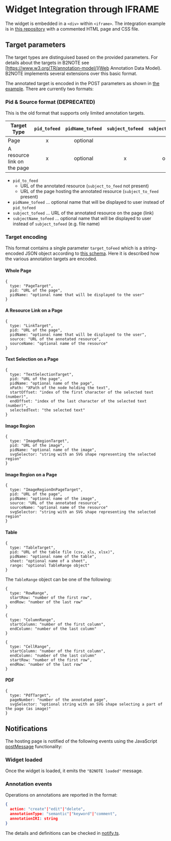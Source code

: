# Widget Integration through IFRAME

The widget is embedded in a `<div>` within `<iframe>`. The integration example is in [this repository](https://github.com/e-sdf/B2NOTE-Integration-Example) with a commented HTML page and CSS file.

## Target parameters

The target types are distinguised based on the provided parameters. For details about the targets in B2NOTE see [https://www.w3.org/TR/annotation-model/](Web Annotation Data Model). B2NOTE implements several extensions over this basic format.

The annotated target is encoded in the POST parameters as shown in [the example](https://github.com/e-sdf/B2NOTE-Integration-Example/blob/master/Sample%20Page/index.html). There are currently two formats:

### Pid & Source format (DEPRECATED)

This is the old format that supports only limited annotation targets.

| Target Type                   | `pid_tofeed` | `pidName_tofeed` | `subject_tofeed` | `subjectName_tofeed` |
| ----------------------------- | :----------: | :--------------: | :--------------: | :------------------: |
| Page                          |      x       |   optional       |                  |                      |
| A resource link on the page   |      x       |   optional       |        x         |      optional        |

- `pid_to_feed`
  - URL of the annotated resource (`subject_to_feed` not present)
  - URL of the page hosting the annotated resource (`subject_to_feed` present) 
- `pidName_tofeed` ... optional name that will be displayed to user instead of `pid_tofeed`
- `subject_tofeed` ... URL of the annotated resource on the page (link)
- `subjectName_tofeed` ... optional name that will be displayed to user instead of `subject_tofeed` (e.g. file name)


### Target encoding

This format contains a single parameter `target_toFeed` which is a string-encoded JSON object according to [this schema](./targetInput.schema.json). Here it is described how the various annotation targets are encoded.

#### Whole Page

```
{
  type: "PageTarget",
  pid: "URL of the page",
  pidName: "optional name that will be displayed to the user"
}
```

#### A Resource Link on a Page

```
{
  type: "LinkTarget",
  pid: "URL of the page",
  pidName: "optional name that will be displayed to the user",
  source: "URL of the annotated resource",
  sourceName: "optional name of the resource"
}
```

#### Text Selection on a Page

```
{
  type: "TextSelectionTarget",
  pid: "URL of the page",
  pidName: "optional name of the page",
  xPath: "XPath of the node holding the text",
  startOffset: "index of the first character of the selected text (number)",
  endOffset: "index of the last character of the selected text (number)",
  selectedText: "the selected text"
}
```

#### Image Region

```
{
  type: "ImageRegionTarget",
  pid: "URL of the image",
  pidName: "optional name of the image",
  svgSelector: "string with an SVG shape representing the selected region"
}
```

#### Image Region on a Page

```
{
  type: "ImageRegionOnPageTarget",
  pid: "URL of the page",
  pidName: "optional name of the image",
  source: "URL of the annotated resource",
  sourceName: "optional name of the resource"
  svgSelector: "string with an SVG shape representing the selected region"
}
```

#### Table

```
{
  type: "TableTarget",
  pid: "URL of the table file (csv, xls, xlsx)",
  pidName: "optional name of the table",
  sheet: "optional name of a sheet",
  range: "optional TableRange object"
}
```

The `TableRange` object can be one of the following:

```
{
  type: "RowRange",
  startRow: "number of the first row",
  endRow: "number of the last row"
}
```

```
{
  type: "ColumnRange",
  startColumn: "number of the first column",
  endColumn: "number of the last column"
}
```

```
{
  type: "CellRange",
  startColumn: "number of the first column",
  endColumn: "number of the last column"
  startRow: "number of the first row",
  endRow: "number of the last row"
}
```

#### PDF

```
{
  type: "PdfTarget",
  pageNumber: "number of the annotated page",
  svgSelector: "optional string with an SVG shape selecting a part of the page (as image)"
}
```

## Notifications

The hosting page is notified of the following events using the JavaScript [postMessage](https://developer.mozilla.org/en-US/docs/Web/API/Window/postMessage) functionality:

### Widget loaded

Once the widget is loaded, it emits the `"B2NOTE loaded"` message.

### Annotation events

Operations on annotations are reported in the format:

```json
{
  action: "create"|"edit"|"delete",
  annotationType: "semantic"|"keyword"|"comment",
  annotationIRI: string
}
```
The details and definitions can be checked in [notify.ts](https://github.com/e-sdf/b2note-client-lib/blob/master/src/client/components/notify.ts).

